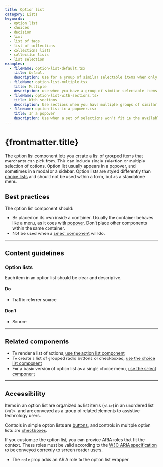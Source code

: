 ```yaml
---
title: Option list
category: Lists
keywords:
  - option list
  - choices
  - decision
  - list
  - list of tags
  - list of collections
  - collections lists
  - collection lists
  - list selection
examples:
  - fileName: option-list-default.tsx
    title: Default
    description: Use for a group of similar selectable items when only one should be selectable at once.
  - fileName: option-list-multiple.tsx
    title: Multiple
    description: Use when you have a group of similar selectable items and more than one item can be selected at once.
  - fileName: option-list-with-sections.tsx
    title: With sections
    description: Use sections when you have multiple groups of similar selectable items.
  - fileName: option-list-in-a-popover.tsx
    title: In a popover
    description: Use when a set of selections won’t fit in the available screen space.
---
```


# {frontmatter.title}

<Lede>

The option list component lets you create a list of grouped items that merchants can pick from. This can include single selection or multiple selection of options. Option list usually appears in a popover, and sometimes in a modal or a sidebar. Option lists are styled differently than [choice lists](https://polaris.shopify.com/components/choice-list) and should not be used within a form, but as a standalone menu.

</Lede>

<Examples />

<Props componentName={frontmatter.title} />

## Best practices

The option list component should:

- Be placed on its own inside a container. Usually the container behaves like a menu, as it does with [popover](https://polaris.shopify.com/components/overlays/popover). Don’t place other components within the same container.
- Not be used when a [select component](https://polaris.shopify.com/components/select) will do.

---

## Content guidelines

### Option lists

Each item in an option list should be clear and descriptive.

<DoDont>

#### Do

- Traffic referrer source

#### Don’t

- Source

</DoDont>

---

## Related components

- To render a list of actions,
  [use the action list component](https://polaris.shopify.com/components/action-list)
- To create a list of grouped radio buttons or checkboxes,
  [use the choice list component](https://polaris.shopify.com/components/choice-list)
- For a basic version of option list as a single choice menu,
  [use the select component](https://polaris.shopify.com/components/select)

---

## Accessibility

Items in an option list are organized as list items (`<li>`) in an unordered list (`<ul>`) and are conveyed as a group of related elements to assistive technology users.

Controls in simple option lists are [buttons](https://polaris.shopify.com/components/actions/button), and controls in multiple option lists are [checkboxes](https://polaris.shopify.com/components/checkbox).

If you customize the option list, you can provide ARIA roles that fit the context. These roles must be valid according to the [W3C ARIA specification](https://www.w3.org/TR/wai-aria-1.1/) to be conveyed correctly to screen reader users.

- The `role` prop adds an ARIA role to the option list wrapper
